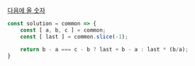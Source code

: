[다음에 올 숫자](https://school.programmers.co.kr/learn/courses/30/lessons/120924)

```js
const solution = common => {
    const [ a, b, c ] = common;
    const [ last ] = common.slice(-1);

    return b - a === c - b ? last + b - a : last * (b/a);
}
```